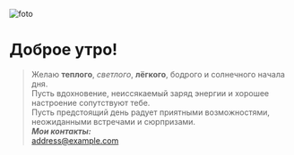 ![foto](/images/picture.jpg "Good morning")
# Доброе утро! 
>Желаю **теплого**, *светлого*, **лёгкого**, бодрого и солнечного начала
дня.  
>Пусть вдохновение, неиссякаемый заряд энергии и хорошее настроение сопутствуют тебе.  
>Пусть предстоящий день радует приятными возможностями, неожиданными встречами и сюрпризами.  
***Мои контакты:***  
<address@example.com>